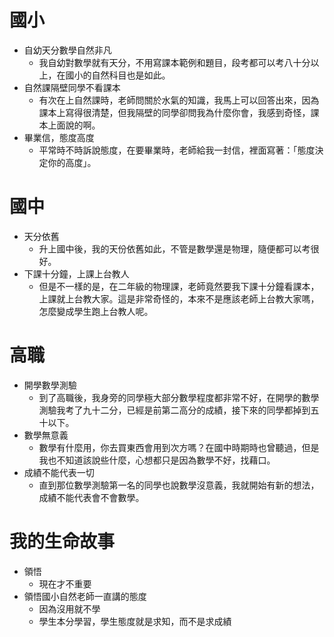 # 國小
 - 自幼天分數學自然非凡
    - 我自幼對數學就有天分，不用寫課本範例和題目，段考都可以考八十分以上，在國小的自然科目也是如此。 
 - 自然課隔壁同學不看課本
    - 有次在上自然課時，老師問關於水氣的知識，我馬上可以回答出來，因為課本上寫得很清楚，但我隔壁的同學卻問我為什麼你會，我感到奇怪，課本上面說的啊。
 - 畢業信，態度高度
    - 平常時不時訴說態度，在要畢業時，老師給我一封信，裡面寫著：「態度決定你的高度」。
# 國中
 - 天分依舊
   - 升上國中後，我的天份依舊如此，不管是數學還是物理，隨便都可以考很好。
 - 下課十分鐘，上課上台教人
   - 但是不一樣的是，在二年級的物理課，老師竟然要我下課十分鐘看課本，上課就上台教大家。這是非常奇怪的，本來不是應該老師上台教大家嗎，怎麼變成學生跑上台教人呢。
# 高職
 - 開學數學測驗
   - 到了高職後，我身旁的同學極大部分數學程度都非常不好，在開學的數學測驗我考了九十二分，已經是前第二高分的成績，接下來的同學都掉到五十以下。
 - 數學無意義
   - 數學有什麼用，你去買東西會用到次方嗎？在國中時期時也曾聽過，但是我也不知道該說些什麼，心想都只是因為數學不好，找藉口。
 - 成績不能代表一切
   - 直到那位數學測驗第一名的同學也說數學沒意義，我就開始有新的想法，成績不能代表會不會數學。
# 我的生命故事
 - 領悟
   - 現在才不重要
 - 領悟國小自然老師一直講的態度
   - 因為沒用就不學
   - 學生本分學習，學生態度就是求知，而不是求成績

